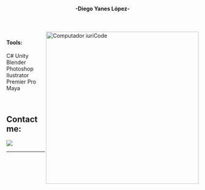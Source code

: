 
<h4 align="center">-Diego Yanes López-</h4>

<br>

<br>
<img src="https://1000logos.net/wp-content/uploads/2021/10/Unity-logo.png" min-width="400px" max-width="400px" width="400px" align="right" alt="Computador iuriCode">

#### Tools:
C#
Unity
Blender
Photoshop
Ilustrator
Premier Pro
Maya

<br>

## Contact me:

<div>
<a href = "mailto: dieya2003@gmail.com"><img loading="lazy" src="https://img.shields.io/badge/Gmail-D14836?style=for-the-badge&logo=gmail&logoColor=white" target="_blank"></a>
</div>

---
